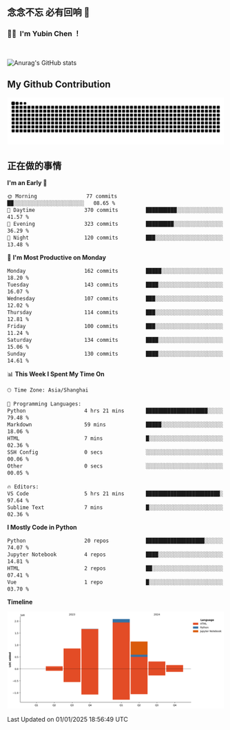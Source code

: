 ## 念念不忘 必有回响  👋
### 👨‍🔧&nbsp;&nbsp;I'm Yubin Chen ！

<br>

![Anurag's GitHub stats](https://github-readme-stats.vercel.app/api?username=abinzzz&count_private=true&show_icons=true&theme=tokyonight)


## My Github Contribution
![](https://github.com/abinzzz/abinzzz/blob/output/github-contribution-grid-snake.svg)

## 正在做的事情

<!--START_SECTION:waka-->
**I'm an Early 🐤** 

```text
🌞 Morning                77 commits          ██░░░░░░░░░░░░░░░░░░░░░░░   08.65 % 
🌆 Daytime                370 commits         ██████████░░░░░░░░░░░░░░░   41.57 % 
🌃 Evening                323 commits         █████████░░░░░░░░░░░░░░░░   36.29 % 
🌙 Night                  120 commits         ███░░░░░░░░░░░░░░░░░░░░░░   13.48 % 
```
📅 **I'm Most Productive on Monday** 

```text
Monday                   162 commits         █████░░░░░░░░░░░░░░░░░░░░   18.20 % 
Tuesday                  143 commits         ████░░░░░░░░░░░░░░░░░░░░░   16.07 % 
Wednesday                107 commits         ███░░░░░░░░░░░░░░░░░░░░░░   12.02 % 
Thursday                 114 commits         ███░░░░░░░░░░░░░░░░░░░░░░   12.81 % 
Friday                   100 commits         ███░░░░░░░░░░░░░░░░░░░░░░   11.24 % 
Saturday                 134 commits         ████░░░░░░░░░░░░░░░░░░░░░   15.06 % 
Sunday                   130 commits         ████░░░░░░░░░░░░░░░░░░░░░   14.61 % 
```


📊 **This Week I Spent My Time On** 

```text
🕑︎ Time Zone: Asia/Shanghai

💬 Programming Languages: 
Python                   4 hrs 21 mins       ████████████████████░░░░░   79.48 % 
Markdown                 59 mins             █████░░░░░░░░░░░░░░░░░░░░   18.06 % 
HTML                     7 mins              █░░░░░░░░░░░░░░░░░░░░░░░░   02.36 % 
SSH Config               0 secs              ░░░░░░░░░░░░░░░░░░░░░░░░░   00.06 % 
Other                    0 secs              ░░░░░░░░░░░░░░░░░░░░░░░░░   00.05 % 

🔥 Editors: 
VS Code                  5 hrs 21 mins       ████████████████████████░   97.64 % 
Sublime Text             7 mins              █░░░░░░░░░░░░░░░░░░░░░░░░   02.36 % 
```

**I Mostly Code in Python** 

```text
Python                   20 repos            ███████████████████░░░░░░   74.07 % 
Jupyter Notebook         4 repos             ████░░░░░░░░░░░░░░░░░░░░░   14.81 % 
HTML                     2 repos             ██░░░░░░░░░░░░░░░░░░░░░░░   07.41 % 
Vue                      1 repo              █░░░░░░░░░░░░░░░░░░░░░░░░   03.70 % 
```



**Timeline**

![Lines of Code chart](https://raw.githubusercontent.com/abinzzz/abinzzz/main/assets/bar_graph.png)


 Last Updated on 01/01/2025 18:56:49 UTC
<!--END_SECTION:waka-->


